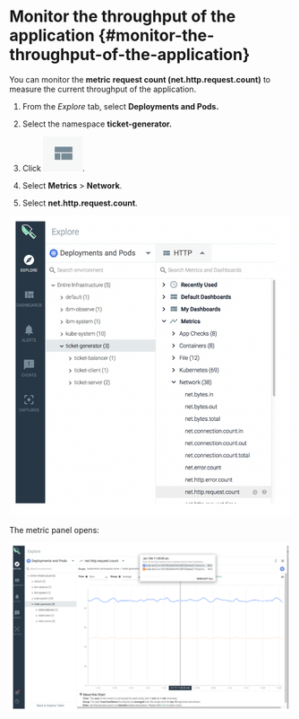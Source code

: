 # Monitor the throughput of the application {#monitor-the-throughput-of-the-application}

You can monitor the **metric** **request count (net.http.request.count)** to measure the current throughput of the application.

1. From the _Explore_ tab, select **Deployments and Pods.**

2. Select the namespace **ticket-generator.**

3. Click ![ ](../images/sysdig_img33a.png).

4. Select **Metrics** &gt; **Network**.

5. Select **net.http.request.count**.

![ ](../images/sysdig_img58.png)

The metric panel opens:

![ ](../images/sysdig_img59.png)
